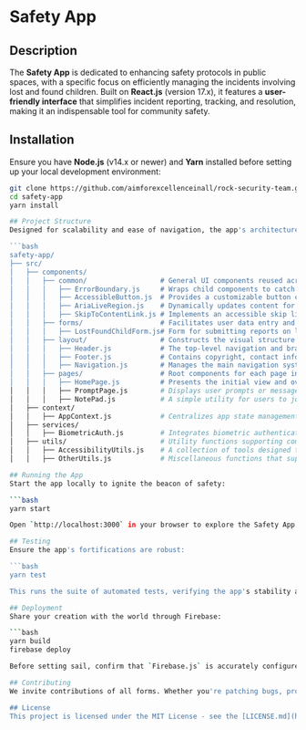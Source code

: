 # Safety App

## Description
The **Safety App** is dedicated to enhancing safety protocols in public spaces, with a specific focus on efficiently managing the incidents involving lost and found children. Built on **React.js** (version 17.x), it features a **user-friendly interface** that simplifies incident reporting, tracking, and resolution, making it an indispensable tool for community safety.

## Installation
Ensure you have **Node.js** (v14.x or newer) and **Yarn** installed before setting up your local development environment:

```bash
git clone https://github.com/aimforexcellenceinall/rock-security-team.git
cd safety-app
yarn install

## Project Structure
Designed for scalability and ease of navigation, the app's architecture is laid out as follows:

```bash
safety-app/
├── src/
│   ├── components/
│   │   ├── common/                  # General UI components reused across the app.
│   │   │   ├── ErrorBoundary.js     # Wraps child components to catch JavaScript errors anywhere in their child component tree.
│   │   │   ├── AccessibleButton.js  # Provides a customizable button component with enhanced keyboard and screen reader accessibility.
│   │   │   ├── AriaLiveRegion.js    # Dynamically updates content for screen readers, improving real-time accessibility.
│   │   │   ├── SkipToContentLink.js # Implements an accessible skip link, allowing keyboard users to bypass navigation menus.
│   │   ├── forms/                   # Facilitates user data entry and interaction.
│   │   │   ├── LostFoundChildForm.js# Form for submitting reports on lost or found children, including essential details for responders.
│   │   ├── layout/                  # Constructs the visual structure of the app.
│   │   │   ├── Header.js            # The top-level navigation and branding area.
│   │   │   ├── Footer.js            # Contains copyright, contact information, and additional links.
│   │   │   ├── Navigation.js        # Manages the main navigation system, guiding users through app sections.
│   │   ├── pages/                   # Root components for each page in the app.
│   │   │   ├── HomePage.js          # Presents the initial view and overview of the app's purpose.
│   │   │   ├── PromptPage.js        # Displays user prompts or messages, centralizing user notifications.
│   │   │   ├── NotePad.js           # A simple utility for users to jot down notes or reminders.
│   ├── context/
│   │   ├── AppContext.js            # Centralizes app state management, facilitating shared state across components.
│   ├── services/
│   │   ├── BiometricAuth.js         # Integrates biometric authentication, supporting fingerprint and facial recognition for secure access.
│   ├── utils/                       # Utility functions supporting common tasks and enhancing functionality.
│   │   ├── AccessibilityUtils.js    # A collection of tools designed to improve the app's usability for users with disabilities.
│   │   ├── OtherUtils.js            # Miscellaneous functions that support various aspects of the app's operations.

## Running the App
Start the app locally to ignite the beacon of safety:

```bash
yarn start

Open `http://localhost:3000` in your browser to explore the Safety App.

## Testing
Ensure the app's fortifications are robust:

```bash
yarn test

This runs the suite of automated tests, verifying the app's stability and functionality.

## Deployment
Share your creation with the world through Firebase:

```bash
yarn build
firebase deploy

Before setting sail, confirm that `Firebase.js` is accurately configured for your Firebase project.

## Contributing
We invite contributions of all forms. Whether you're patching bugs, proposing features, or enhancing documentation, your input is valuable. Fork the repository, make your changes, and submit a pull request. For detailed guidelines, consult our **CONTRIBUTING.md**.

## License
This project is licensed under the MIT License - see the [LICENSE.md](https://docs.github.com/en/issues/tracking-your-work-with-issues/about-issues) file for details.